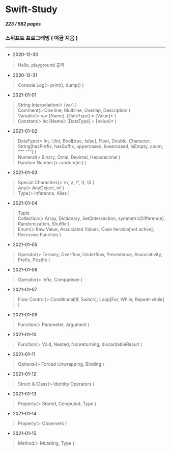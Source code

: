 # Swift-Study
##### 223 / 582 pages
### 스위프트 프로그래밍 ( 야곰 지음 )
---

- 2020-12-30
>Hello, playground 출력

- 2020-12-31
>Console Log(> print(), dump() )    

- 2021-01-01
>String Interpolation(> \(var) )    
>Comment(> One line, Multiline, Overlap, Description )    
>Variable(> var [Name]: [DateType] = [Value]* )    
>Constant(> let [Name]: [DataType] = [Value]* )    

- 2021-01-02
>DataType(> Int, UInt, Bool[true, false], Float, Double, Character, String[hasPrefix, hasSuffix, uppercased, lowercased, isEmpty, count, """ """] )    
>Numeral(> Binary, Octal, Devimal, Hexadecimal )    
>Random Number(> random(in:) )    

- 2021-01-03
>Special Characters(> \n, \\\\, \\", \t, \0 )    
>Any(> AnyObject, nil )    
>Type(> Inference, Alias )    

- 2021-01-04
>Tuple    
>Collection(> Array, Dictionary, Set[intersection, symmetricDifference], Randomization, Shuffle )    
>Enum(> Raw Value, Associated Values, Case Iterable[not active], Recrusive Function )    

- 2021-01-05
>Operator(> Ternary, Overflow, Underflow, Precedence, Associativity, Prefix, Postfix )    

- 2021-01-06
>Operator(> Infix, Comparison )    

- 2021-01-07
>Flow Control(> Conditional[If, Switch], Loop[For, While, Repeat-while] )    

- 2021-01-09
>Function(> Parameter, Argument )    

- 2021-01-10
>Function(> Void, Nested, Nonreturning, discardableResult )    

- 2021-01-11
>Optional(> Forced Unwrapping, Binding )    

- 2021-01-12
>Struct & Class(> Identity Operators )    

- 2021-01-13
>Property(> Stored, Computed, Type )    

- 2021-01-14
>Property(> Observers )    

- 2021-01-15
>Method(> Mutating, Type )    